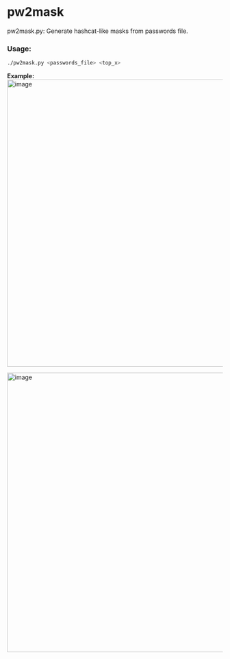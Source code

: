 # pw2mask
pw2mask.py: Generate hashcat-like masks from passwords file.

### Usage:
```bash
./pw2mask.py <passwords_file> <top_x>
```

**Example:**  
<img width="670" alt="image" src="https://user-images.githubusercontent.com/81575551/160845465-9157dae0-6961-4c2b-a979-cf806e2929fb.png">

<img width="652" alt="image" src="https://user-images.githubusercontent.com/81575551/160845581-12729ddb-2f79-4a04-8303-a21f7a2c2c50.png">
